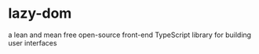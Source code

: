 # lazy-dom
a lean and mean free open-source front-end TypeScript library for building user interfaces
